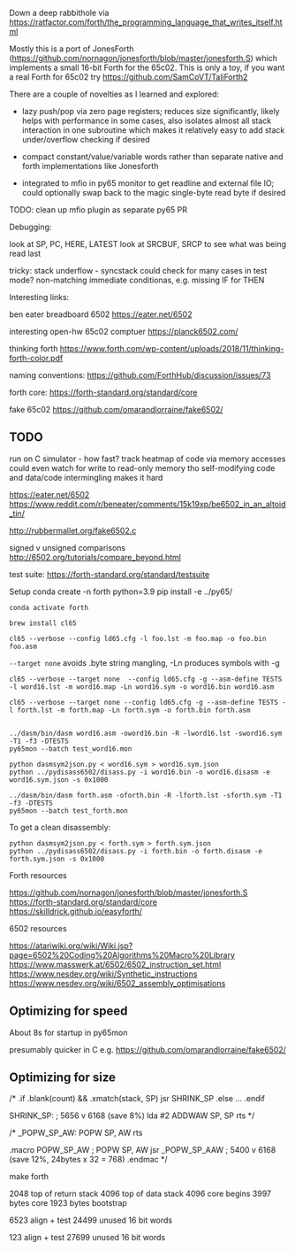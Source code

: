 Down a deep rabbithole via
https://ratfactor.com/forth/the_programming_language_that_writes_itself.html

Mostly this is a port of JonesForth (https://github.com/nornagon/jonesforth/blob/master/jonesforth.S)
which implements a small 16-bit Forth for the 65c02.
This is only a toy, if you want a real Forth for 65c02 try https://github.com/SamCoVT/TaliForth2

There are a couple of novelties as I learned and explored:

- lazy push/pop via zero page registers; reduces size significantly, likely helps with performance in some cases, also isolates almost all stack interaction in one subroutine which makes it relatively easy to add stack under/overflow checking if desired

- compact constant/value/variable words rather than separate native and forth implementations like Jonesforth

- integrated to mfio in py65 monitor to get readline and external file IO; could optionally swap back to the magic single-byte read byte if desired



TODO:
clean up mfio plugin as separate py65 PR

Debugging:

look at SP, PC, HERE, LATEST
look at SRCBUF, SRCP to see what was being read last

tricky: stack underflow - syncstack could check for many cases in test mode?
non-matching immediate conditionas, e.g. missing IF for THEN


Interesting links:


ben eater breadboard 6502 https://eater.net/6502

interesting open-hw 65c02 comptuer    https://planck6502.com/

thinking forth https://www.forth.com/wp-content/uploads/2018/11/thinking-forth-color.pdf

naming conventions: https://github.com/ForthHub/discussion/issues/73

forth core: https://forth-standard.org/standard/core

fake 65c02 https://github.com/omarandlorraine/fake6502/

TODO
---

run on C simulator - how fast?
track heatmap of code via memory accesses
could even watch for write to read-only memory tho self-modifying code and data/code intermingling makes it hard


https://eater.net/6502
https://www.reddit.com/r/beneater/comments/15k19xp/be6502_in_an_altoid_tin/

http://rubbermallet.org/fake6502.c

signed v unsigned comparisons http://6502.org/tutorials/compare_beyond.html

test suite: https://forth-standard.org/standard/testsuite


Setup
    conda create -n forth python=3.9
    pip install -e ../py65/


    conda activate forth

    brew install cl65

    cl65 --verbose --config ld65.cfg -l foo.lst -m foo.map -o foo.bin foo.asm

`--target none` avoids .byte string mangling, -Ln produces symbols with -g

    cl65 --verbose --target none  --config ld65.cfg -g --asm-define TESTS -l word16.lst -m word16.map -Ln word16.sym -o word16.bin word16.asm

    cl65 --verbose --target none --config ld65.cfg -g --asm-define TESTS -l forth.lst -m forth.map -Ln forth.sym -o forth.bin forth.asm


    ../dasm/bin/dasm word16.asm -oword16.bin -R -lword16.lst -sword16.sym -T1 -f3 -DTESTS
    py65mon --batch test_word16.mon

    python dasmsym2json.py < word16.sym > word16.sym.json
    python ../pydisass6502/disass.py -i word16.bin -o word16.disasm -e word16.sym.json -s 0x1000

    ../dasm/bin/dasm forth.asm -oforth.bin -R -lforth.lst -sforth.sym -T1 -f3 -DTESTS
    py65mon --batch test_forth.mon

To get a clean disassembly:

    python dasmsym2json.py < forth.sym > forth.sym.json
    python ../pydisass6502/disass.py -i forth.bin -o forth.disasm -e forth.sym.json -s 0x1000


Forth resources

https://github.com/nornagon/jonesforth/blob/master/jonesforth.S
https://forth-standard.org/standard/core
https://skilldrick.github.io/easyforth/


6502 resources

https://atariwiki.org/wiki/Wiki.jsp?page=6502%20Coding%20Algorithms%20Macro%20Library
https://www.masswerk.at/6502/6502_instruction_set.html
https://www.nesdev.org/wiki/Synthetic_instructions
https://www.nesdev.org/wiki/6502_assembly_optimisations



Optimizing for speed
---

About 8s for startup in py65mon

presumably quicker in C e.g. https://github.com/omarandlorraine/fake6502/

Optimizing for size
---


/*
        .if .blank(count) && .xmatch(stack, SP)
            jsr SHRINK_SP
        .else
            ...
        .endif

SHRINK_SP:                  ; 5656 v 6168 (save 8%)
        lda #2
        ADDWAW SP, SP
        rts
*/

/*
_POPW_SP_AW:
        POPW SP, AW
        rts

.macro POPW_SP_AW
;        POPW SP, AW
        jsr _POPW_SP_AAW    ; 5400 v 6168 (save 12%, 24bytes x 32 = 768)
.endmac
*/


make forth

2048 top of return stack
4096 top of data stack
4096 core begins
3997 bytes core
1923 bytes bootstrap


6523 align + test
24499 unused 16 bit words

123 align + test
27699 unused 16 bit words
